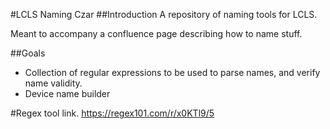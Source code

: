 #LCLS Naming Czar
##Introduction
A repository of naming tools for LCLS.

Meant to accompany a confluence page describing how to name stuff.

##Goals
- Collection of regular expressions to be used to parse names, and verify name validity.
- Device name builder

#Regex tool link.
https://regex101.com/r/x0KTl9/5